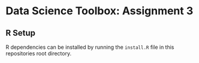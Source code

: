 # Data Science Toolbox: Assignment 3

## R Setup
R dependencies can be installed by running the `install.R` file in this repositories root directory.
